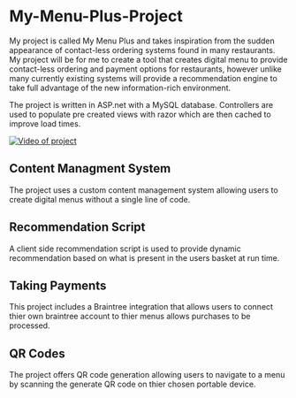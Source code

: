 # My-Menu-Plus-Project

My project is called My Menu Plus and takes inspiration from the sudden appearance of contact-less ordering systems found in many restaurants. My project will be for me to create a tool that creates digital menu to provide contact-less ordering and payment options for restaurants, however unlike many currently existing systems will provide a recommendation engine to take full advantage of the new information-rich environment.

The project is written in ASP.net with a MySQL database. Controllers are used to populate pre created views with razor which are then cached to improve load times.

[![Video of project](https://silicondales.com/wp-content/uploads/2018/11/youtube-play-button.png)](https://www.youtube.com/watch?v=nqotZ1aR97o&ab_channel=Entry%27sScriptsES)

## Content Managment System
The project uses a custom content management system allowing users to create digital menus without a single line of code.

## Recommendation Script
A client side recommendation script is used to provide dynamic recommendation based on what is present in the users basket at run time.

## Taking Payments
This project includes a Braintree integration that allows users to connect thier own braintree account to thier menus allows purchases to be processed.

## QR Codes
The project offers QR code generation allowing users to navigate to a menu by scanning the generate QR code on thier chosen portable device.

